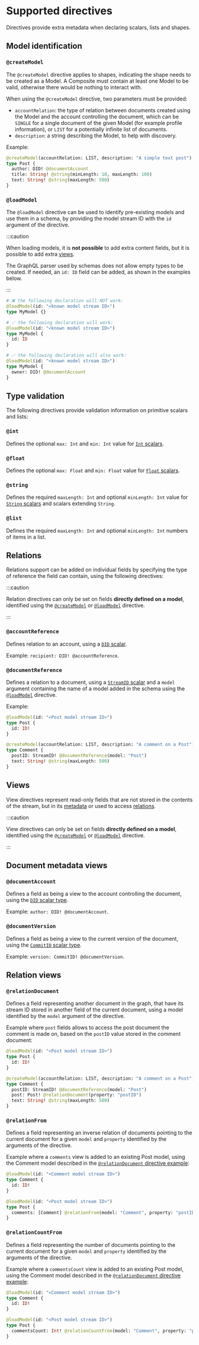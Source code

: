 # Supported directives

Directives provide extra metadata when declaring scalars, lists and shapes.

## Model identification

### `@createModel`

The `@createModel` directive applies to shapes, indicating the shape needs to be
created as a Model. A Composite must contain at least one Model to be valid,
otherwise there would be nothing to interact with.

When using the `@createModel` directive, two parameters must be provided:

- `accountRelation`: the type of relation between documents created using the
  Model and the account controlling the document, which can be `SINGLE` for a
  single document of the given Model (for example profile information), or
  `LIST` for a potentially infinite list of documents.
- `description`: a string describing the Model, to help with discovery.

Example:

```graphql
@createModel(accountRelation: LIST, description: "A simple text post")
type Post {
  author: DID! @documentAccount
  title: String! @string(minLength: 10, maxLength: 100)
  text: String! @string(maxLength: 500)
}
```

### `@loadModel`

The `@loadModel` directive can be used to identify pre-existing models and use
them in a schema, by providing the model stream ID with the `id` argument of the
directive.

:::caution

When loading models, it is **not possible** to add extra content fields, but it
is possible to add extra [views](#views).

The GraphQL parser used by schemas does not allow empty types to be created. If
needed, an `id: ID` field can be added, as shown in the examples below.

:::

```graphql
# ❌ the following declaration will NOT work:
@loadModel(id: "<known model stream ID>")
type MyModel {}

# ✅ the following declaration will work:
@loadModel(id: "<known model stream ID>")
type MyModel {
  id: ID
}

# ✅ the following declaration will also work:
@loadModel(id: "<known model stream ID>")
type MyModel {
  owner: DID! @documentAccount
}
```

## Type validation

The following directives provide validation information on primitive scalars and
lists:

### `@int`

Defines the optional `max: Int` and `min: Int` value for
[`Int` scalars](./scalars.md#int).

### `@float`

Defines the optional `max: Float` and `min: Float` value for
[`Float` scalars](./scalars.md#float).

### `@string`

Defines the required `maxLength: Int` and optional `minLength: Int` value for
[`String` scalars](./scalars.md#string) and scalars extending `String`.

### `@list`

Defines the required `maxLength: Int` and optional `minLength: Int` numbers of
items in a list.

## Relations

Relations support can be added on individual fields by specifying the type of
reference the field can contain, using the following directives:

:::caution

Relation directives can only be set on fields **directly defined on a model**,
identified using the [`@createModel`](#createmodel) or
[`@loadModel`](#loadmodel) directive.

:::

### `@accountReference`

Defines relation to an account, using a [`DID` scalar](./scalars.md#did).

Example: `recipient: DID! @accountReference`.

### `@documentReference`

Defines a relation to a document, using a
[`StreamID` scalar](./scalars.md#streamid) and a `model` argument containing the
name of a model added in the schema using the [`@loadModel`](#loadmodel)
directive.

Example:

```graphql {2,8}
@loadModel(id: "<Post model stream ID>")
type Post {
  id: ID!
}

@createModel(accountRelation: LIST, description: "A comment on a Post")
type Comment {
  postID: StreamID! @documentReference(model: "Post")
  text: String! @string(maxLength: 500)
}
```

## Views

View directives represent read-only fields that are not stored in the contents
of the stream, but in its [metadata](#document-metadata-views) or used to access
[relations](#relation-views).

:::caution

View directives can only be set on fields **directly defined on a model**,
identified using the [`@createModel`](#createmodel) or
[`@loadModel`](#loadmodel) directive.

:::

## Document metadata views

### `@documentAccount`

Defines a field as being a view to the account controlling the document, using
the [`DID` scalar type](./scalars.md#did).

Example: `author: DID! @documentAccount`.

### `@documentVersion`

Defines a field as being a view to the current version of the document, using
the [`CommitID` scalar type](./scalars.md#commitid).

Example: `version: CommitID! @documentVersion`.

## Relation views

### `@relationDocument`

Defines a field representing another document in the graph, that have its stream
ID stored in another field of the current document, using a model identified by
the `model` argument of the directive.

Example where `post` fields allows to access the post document the comment is
made on, based on the `postID` value stored in the comment document:

```graphql {8,9}
@loadModel(id: "<Post model stream ID>")
type Post {
  id: ID!
}

@createModel(accountRelation: LIST, description: "A comment on a Post")
type Comment {
  postID: StreamID! @documentReference(model: "Post")
  post: Post! @relationDocument(property: "postID")
  text: String! @string(maxLength: 500)
}
```

### `@relationFrom`

Defines a field representing an inverse relation of documents pointing to the
current document for a given `model` and `property` identified by the arguments
of the directive.

Example where a `comments` view is added to an existing Post model, using the
Comment model described in the
[`@relationDocument` directive example](#relationdocument):

```graphql {2,8}
@loadModel(id: "<Comment model stream ID>")
type Comment {
  id: ID!
}

@loadModel(id: "<Post model stream ID>")
type Post {
  comments: [Comment] @relationFrom(model: "Comment", property: "postID")
}
```

### `@relationCountFrom`

Defines a field representing the number of documents pointing to the current
document for a given `model` and `property` identified by the arguments of the
directive.

Example where a `commentsCount` view is added to an existing Post model, using
the Comment model described in the
[`@relationDocument` directive example](#relationdocument):

```graphql {2,8}
@loadModel(id: "<Comment model stream ID>")
type Comment {
  id: ID!
}

@loadModel(id: "<Post model stream ID>")
type Post {
  commentsCount: Int! @relationCountFrom(model: "Comment", property: "postID")
}
```
